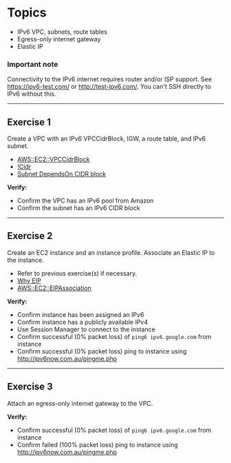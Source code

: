 # Topics
- IPv6 VPC, subnets, route tables
- Egress-only internet gateway
- Elastic IP

### Important note
Connectivity to the IPv6 internet requires router and/or ISP support. See https://ipv6-test.com/ or http://test-ipv6.com/.
You can't SSH directly to IPv6 without this.

---

## Exercise 1
Create a VPC with an IPv6 VPCCidrBlock, IGW, a route table, and IPv6 subnet.
- [AWS::EC2::VPCCidrBlock](https://docs.aws.amazon.com/AWSCloudFormation/latest/UserGuide/aws-resource-ec2-vpccidrblock.html)
- [!Cidr](https://docs.aws.amazon.com/AWSCloudFormation/latest/UserGuide/intrinsic-function-reference-cidr.html)
- [Subnet DependsOn CIDR block](https://docs.aws.amazon.com/AWSCloudFormation/latest/UserGuide/aws-attribute-dependson.html)

**Verify:**
- Confirm the VPC has an IPv6 pool from Amazon
- Confirm the subnet has an IPv6 CIDR block

---

## Exercise 2
Create an EC2 instance and an instance profile. Associate an Elastic IP to the instance.
- Refer to previous exercise(s) if necessary. 
- [Why EIP](https://serverfault.com/questions/846387)
- [AWS::EC2::EIPAssociation](https://docs.aws.amazon.com/AWSCloudFormation/latest/UserGuide/aws-properties-ec2-eip-association.html)

**Verify:**
- Confirm instance has been assigned an IPv6
- Confirm instance has a publicly available IPv4
- Use Session Manager to connect to the instance
- Confirm successful (0% packet loss) of `ping6 ipv6.google.com` from instance
- Confirm successful (0% packet loss) ping to instance using http://ipv6now.com.au/pingme.php

---

## Exercise 3
Attach an egress-only internet gateway to the VPC.

**Verify:**
- Confirm successful (0% packet loss) of `ping6 ipv6.google.com` from instance
- Confirm failed (100% packet loss) ping to instance using http://ipv6now.com.au/pingme.php
